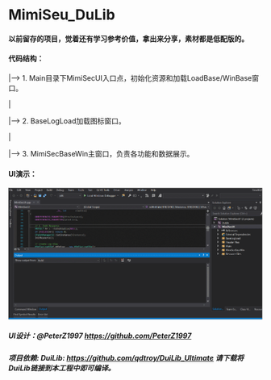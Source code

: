 # MimiSeu_DuLib

#### 以前留存的项目，觉着还有学习参考价值，拿出来分享，素材都是低配版的。

#### 代码结构：
|--> 1. Main目录下MimiSecUI入口点，初始化资源和加载LoadBase/WinBase窗口。

|

|--> 2. BaseLogLoad加载图标窗口。

|

|--> 3. MimiSecBaseWin主窗口，负责各功能和数据展示。

#### UI演示：
![image](https://github.com/TimelifeCzy/MimiSeu_DuLib/blob/main/GIF.gif)

##### UI设计：@PeterZ1997  https://github.com/PeterZ1997

##### 项目依赖: DuiLib: https://github.com/qdtroy/DuiLib_Ultimate 请下载将DuiLib链接到本工程中即可编译。
